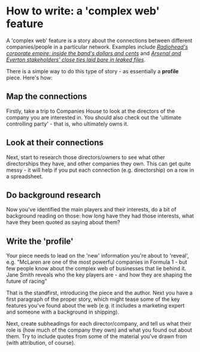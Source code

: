 # How to write: a 'complex web' feature

A 'complex web' feature is a story about the connections between different companies/people in a particular network. Examples include *[Radiohead's corporate empire: inside the band's dollars and cents](https://www.theguardian.com/music/2016/apr/29/radiohead-corporate-structure-firms)* and *[Arsenal and Everton stakeholders' close ties laid bare in leaked files](https://www.theguardian.com/news/2017/nov/05/arsenal-everton-stakeholders-close-ties-leaked-files-alisher-usmanov-farhad-moshiri)*.

There is a simple way to do this type of story - as essentially a **profile** piece. Here's how:

## Map the connections

Firstly, take a trip to Companies House to look at the directors of the company you are interested in. You should also check out the 'ultimate controlling party' - that is, who ultimately owns it.

## Look at their connections

Next, start to research those directors/owners to see what other directorships they have, and other companies they own. This can get quite messy - it will help if you put each connection (e.g. directorship) on a row in a spreadsheet.

## Do background research

Now you've identified the main players and their interests, do a bit of background reading on those: how long have they had those interests, what have they been quoted as saying about them? 

## Write the 'profile'

Your piece needs to lead on the 'new' information you're about to 'reveal', e.g. "McLaren are one of the most powerful companies in Formula 1 - but few people know about the complex web of businesses that lie behind it. Jane Smith reveals who the key players are - and how they are shaping the future of racing"

That is the standfirst, introducing the piece and the author. Next you have a first paragraph of the proper story, which might tease some of the key features you've found about the web (e.g. it includes a marketing expert and someone with a background in shipping).

Next, create subheadings for each director/company, and tell us what their role is (how much of the company they own) and what you found out about them. Try to include quotes from some of the material you've drawn from (with attribution, of course).
